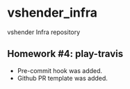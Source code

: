 # vshender_infra

vshender Infra repository

## Homework #4: play-travis

- Pre-commit hook was added.
- Github PR template was added.
